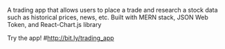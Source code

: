 A trading app that allows users to place a trade and research a stock data such as historical prices, news, etc. Built with MERN stack, JSON Web Token, and React-Chart.js library

Try the app!
#http://bit.ly/trading_app

